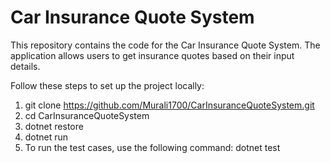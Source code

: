 # Car Insurance Quote System

This repository contains the code for the Car Insurance Quote System. 
The application allows users to get insurance quotes based on their input details.

Follow these steps to set up the project locally:
1. git clone https://github.com/Murali1700/CarInsuranceQuoteSystem.git
2. cd CarInsuranceQuoteSystem
3. dotnet restore
4. dotnet run
5. To run the test cases, use the following command:
   dotnet test
